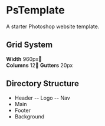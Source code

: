 # PsTemplate

A starter Photoshop website template.

## Grid System

**Width** 960px  
**Columns** 12
**Gutters** 20px

## Directory Structure

- Header
-- Logo
-- Nav
- Main
- Footer
- Background